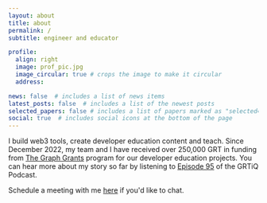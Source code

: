 ```yaml
---
layout: about
title: about
permalink: /
subtitle: engineer and educator

profile:
  align: right
  image: prof_pic.jpg
  image_circular: true # crops the image to make it circular
  address:

news: false  # includes a list of news items
latest_posts: false  # includes a list of the newest posts
selected_papers: false # includes a list of papers marked as "selected={true}"
social: true  # includes social icons at the bottom of the page
---
```


I build web3 tools, create developer education content and teach. Since December 2022, my team and I have received over 250,000 GRT in funding from [The Graph Grants](https://thegraph.com/ecosystem/grants/) program for our developer education projects. You can hear more about my story so far by listening to [Episode 95](https://www.grtiq.com/grtiq-podcast-95-alex-pakalniskis/) of the GRTiQ Podcast. 

Schedule a meeting with me [here](https://calendly.com/alexpakalniskis3/30min) if you'd like to chat.
